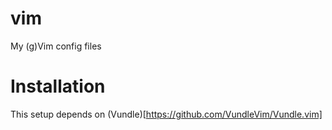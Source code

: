 # vim
My (g)Vim config files

# Installation

This setup depends on (Vundle)[https://github.com/VundleVim/Vundle.vim]


